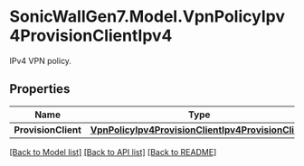 # SonicWallGen7.Model.VpnPolicyIpv4ProvisionClientIpv4
IPv4 VPN policy.

## Properties

Name | Type | Description | Notes
------------ | ------------- | ------------- | -------------
**ProvisionClient** | [**VpnPolicyIpv4ProvisionClientIpv4ProvisionClient**](VpnPolicyIpv4ProvisionClientIpv4ProvisionClient.md) |  | 

[[Back to Model list]](../README.md#documentation-for-models) [[Back to API list]](../README.md#documentation-for-api-endpoints) [[Back to README]](../README.md)

